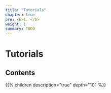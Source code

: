 ```yaml
---
title: "Tutorials"
chapter: true
pre: <b>1. </b>
weight: 1
summary: TODO
---
```


# Tutorials

## Contents

{{% children description="true" depth="10" %}}
